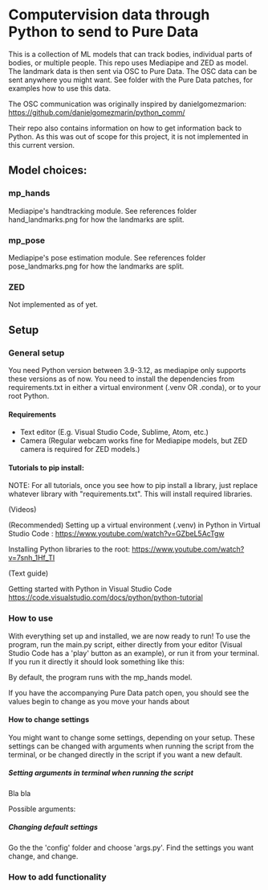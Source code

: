 # Computervision data through Python to send to Pure Data

This is a collection of ML models that can track bodies, individual parts of bodies, or multiple people. This repo uses Mediapipe and ZED as model. The landmark data is then sent via OSC to Pure Data. The OSC data can be sent anywhere you might want. See folder with the Pure Data patches, for examples how to use this data.

The OSC communication was originally inspired by danielgomezmarion: https://github.com/danielgomezmarin/python_comm/ 

Their repo also contains information on how to get information back to Python. As this was out of scope for this project, it is not implemented in this current version.

## Model choices:
### mp_hands
Mediapipe's handtracking module. See references folder hand_landmarks.png for how the landmarks are split.

### mp_pose
Mediapipe's pose estimation module. See references folder pose_landmarks.png for how the landmarks are split.

### ZED
Not implemented as of yet.

## Setup
### General setup
You need Python version between 3.9-3.12, as mediapipe only supports these versions as of now. 
You need to install the dependencies from requirements.txt in either a virtual environment (.venv OR .conda), or to your root Python.

#### Requirements
- Text editor (E.g. Visual Studio Code, Sublime, Atom, etc.)
- Camera (Regular webcam works fine for Mediapipe models, but ZED camera is required for ZED models.)

#### Tutorials to pip install:
NOTE: For all tutorials, once you see how to pip install a library, just replace whatever library with "requirements.txt". This will install required libraries.

(Videos)

(Recommended) Setting up a virtual environment (.venv) in Python in Virtual Studio Code : 
https://www.youtube.com/watch?v=GZbeL5AcTgw

Installing Python libraries to the root: 
https://www.youtube.com/watch?v=7snh_1Hf_TI

(Text guide)

Getting started with Python in Visual Studio Code
https://code.visualstudio.com/docs/python/python-tutorial

### How to use
With everything set up and installed, we are now ready to run!
To use the program, run the main.py script, either directly from your editor (Visual Studio Code has a 'play' button as an example), or run it from your terminal.
If you run it directly it should look something like this:


By default, the program runs with the mp_hands model.

If you have the accompanying Pure Data patch open, you should see the values begin to change as you move your hands about
#### How to change settings
You might want to change some settings, depending on your setup. These settings can be changed with arguments when running the script from the terminal, or be changed directly in the script if you want a new default. 
##### Setting arguments in terminal when running the script
Bla bla

Possible arguments:
##### Changing default settings
Go the the 'config' folder and choose 'args.py'. Find the settings you want change, and change.

### How to add functionality
